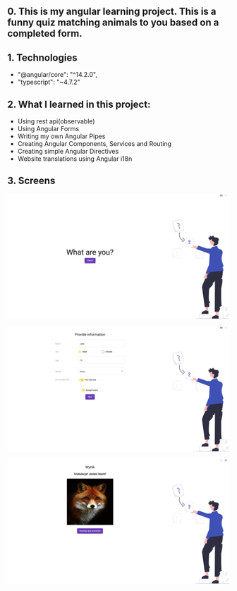 ## 0. This is my angular learning project. This is a funny quiz matching animals to you based on a completed form.

## 1. Technologies
* "@angular/core": "^14.2.0",
* "typescript": "~4.7.2"

## 2. What I learned in this project:
* Using rest api(observable)
* Using Angular Forms
* Writing my own Angular Pipes
* Creating Angular Components, Services and Routing
* Creating simple Angular Directives
* Website translations using Angular i18n

## 3. Screens

![Welcome Page](./images/welcome.png)

![Form Page](./images/form.png)

![Result Page](./images/result.png)